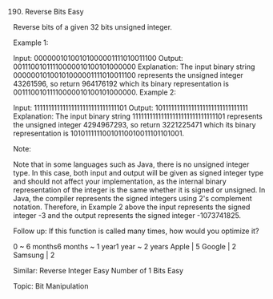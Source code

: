 190. Reverse Bits
Easy

Reverse bits of a given 32 bits unsigned integer.

Example 1:

Input: 00000010100101000001111010011100
Output: 00111001011110000010100101000000
Explanation: The input binary string 00000010100101000001111010011100 represents the unsigned integer 43261596, so return 964176192 which its binary representation is 00111001011110000010100101000000.
Example 2:

Input: 11111111111111111111111111111101
Output: 10111111111111111111111111111111
Explanation: The input binary string 11111111111111111111111111111101 represents the unsigned integer 4294967293, so return 3221225471 which its binary representation is 10101111110010110010011101101001.
 

Note:

Note that in some languages such as Java, there is no unsigned integer type. In this case, both input and output will be given as signed integer type and should not affect your implementation, as the internal binary representation of the integer is the same whether it is signed or unsigned.
In Java, the compiler represents the signed integers using 2's complement notation. Therefore, in Example 2 above the input represents the signed integer -3 and the output represents the signed integer -1073741825.
 

Follow up:
If this function is called many times, how would you optimize it?

0 ~ 6 months6 months ~ 1 year1 year ~ 2 years
Apple | 5 Google | 2 Samsung | 2

Similar:
Reverse Integer Easy
Number of 1 Bits Easy

Topic: Bit Manipulation
